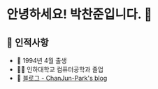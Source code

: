 # 안녕하세요! 박찬준입니다. 👋

## 👦 인적사항

- 👶 1994년 4월 출생
- 👨‍🎓 인하대학교 컴퓨터공학과 졸업
- 📝 [블로그 - ChanJun-Park's blog](https://chanjun-park.github.io/)
